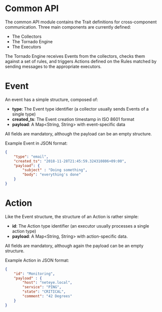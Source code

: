 # Common API

The common API module contains the Trait definitions for cross-component communication.
Three main components are currently defined: 
- The Collectors 
- The Tornado Engine 
- The Executors

The Tornado Engine receives Events from the collectors, checks them against a set of rules, and
triggers Actions defined on the Rules matched by sending messages to the appropriate executors.



# Event

An event has a simple structure, composed of:

- __type__:  The Event type identifier (a collector usually sends Events of a single type)
- __created_ts__:  The Event creation timestamp in ISO 8601 format
- __payload__:  A Map<String, String> with event-specific data

All fields are mandatory, although the payload can be an empty structure.

Example Event in JSON format:
```json
{
    "type": "email",
    "created_ts": "2018-11-28T21:45:59.324310806+09:00", 
    "payload": {
        "subject" : "Doing something",
        "body": "everything's done"
    }
}
```



# Action

Like the Event structure, the structure of an Action is rather simple:

- __id__:  The Action type identifier (an executor usually processes a single action type)
- __payload__:  A Map<String, String> with action-specific data.

All fields are mandatory, although again the payload can be an empty structure.

Example Action in JSON format:
```json
{
    "id": "Monitoring",
    "payload" : {
        "host": "neteye.local",
        "service": "PING",
        "state": "CRITICAL",
        "comment": "42 Degrees"
    }
}

```